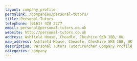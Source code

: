 ```yaml
---
layout: company_profile
permalink: /companies/personal-tutors/
title: Personal Tutors
telephone: (0161) 428 2277
email: personal@personal-tutors.co.uk
website: http://personal-tutors.co.uk
address: Ashfield House, Cheadle, Cheshire SK8 1BB, UK
map_address: Ashfield House, Cheadle, Cheshire SK8 1BB, UK
description: Personal Tutors TutorCruncher Company Profile
categories: company
---
```



